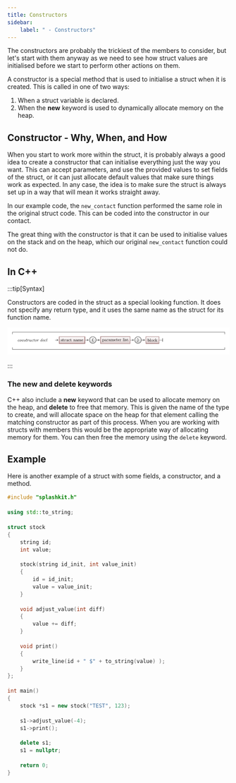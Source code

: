 ```yaml
---
title: Constructors
sidebar:
    label: " - Constructors"
---
```


The constructors are probably the trickiest of the members to consider, but let's start with them anyway as we need to see how struct values are initialised before we start to perform other actions on them.

A constructor is a special method that is used to initialise a struct when it is created. This is called in one of two ways:

1. When a struct variable is declared.
2. When the **new** keyword is used to dynamically allocate memory on the heap.

## Constructor - Why, When, and How

When you start to work more within the struct, it is probably always a good idea to create a constructor that can initialise everything just the way you want. This can accept parameters, and use the provided values to set fields of the struct, or it can just allocate default values that make sure things work as expected. In any case, the idea is to make sure the struct is always set up in a way that will mean it works straight away.

In our example code, the `new_contact` function performed the same role in the original struct code. This can be coded into the constructor in our contact.

The great thing with the constructor is that it can be used to initialise values on the stack and on the heap, which our original `new_contact` function could not do.

## In C++

:::tip[Syntax]

Constructors are coded in the struct as a special looking function. It does not specify any return type, and it uses the same name as the struct for its function name.

![Constructors are coded as special functions in the struct](./images/constructor.png)

:::

### The new and delete keywords

C++ also include a **new** keyword that can be used to allocate memory on the heap, and **delete** to free that memory. This is given the name of the type to create, and will allocate space on the heap for that element calling the matching constructor as part of this process. When you are working with structs with members this would be the appropriate way of allocating memory for them. You can then free the memory using the `delete` keyword.

## Example

Here is another example of a struct with some fields, a constructor, and a method.

```cpp
#include "splashkit.h"

using std::to_string;

struct stock
{
    string id;
    int value;

    stock(string id_init, int value_init)
    {
        id = id_init;
        value = value_init;
    }

    void adjust_value(int diff)
    {
        value += diff;
    }

    void print()
    {
        write_line(id + " $" + to_string(value) );
    }
};

int main()
{
    stock *s1 = new stock("TEST", 123);
    
    s1->adjust_value(-4);
    s1->print();

    delete s1;
    s1 = nullptr;

    return 0;
}
```
